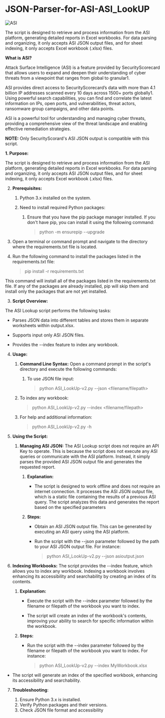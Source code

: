 # JSON-Parser-for-ASI-ASI_LookUP

![ASI](https://github.com/rwashim/JSON-Parser-for-ASI-ASI_LookUP-/assets/44086222/47d4e50e-5e0f-4639-ab7f-556e0a44a626)



The script is designed to retrieve and process information from the ASI platform, generating detailed reports in Excel workbooks. For data parsing and organizing, it only accepts ASI JSON output files, and for sheet indexing, it only accepts Excel workbook (.xlsx) files. 



**What is ASI?**

Attack Surface Intelligence (ASI) is a feature provided by SecurityScorecard that allows users to expand and deepen their understanding of cyber threats from a viewpoint that ranges from global to granular1.

ASI provides direct access to SecurityScorecard’s data with more than 4.1 billion IP addresses scanned every 10 days across 1500+ ports globally1. Using powerful search capabilities, you can find and correlate the latest information on IPs, open ports, and vulnerabilities, threat actors, ransomware group campaigns, and other data points.

ASI is a powerful tool for understanding and managing cyber threats, providing a comprehensive view of the threat landscape and enabling effective remediation strategies.

**NOTE:** Only SecurityScorard's ASI JSON output is compatible with this script.

**1.   Purpose:**

The script is designed to retrieve and process information from the ASI platform, generating detailed reports in Excel workbooks. For data parsing and organizing, it only accepts ASI JSON output files, and for sheet indexing, it only accepts Excel workbook (.xlsx) files. 


2.  **Prerequisites:**

    1.  Python 3.x installed on the system.

    2.  Need to install required Python packages:

        1.  Ensure that you have the pip package manager installed. If
            you don't have pip, you can install it using the following
            command:

            > python -m ensurepip --upgrade

2.  Open a terminal or command prompt and navigate to the directory where the requirements.txt file is located.

3.  Run the following command to install the packages listed in the requirements.txt file:

    > pip install -r requirements.txt

This command will install all of the packages listed in the  requirements.txt file. If any of the packages are already installed, pip will skip them and install only the packages that are not yet installed.

3.  **Script Overview:**

The ASI Lookup script performs the following tasks:

-   Parses JSON data into different tables and stores them in separate worksheets within output.xlsx.

-   Supports input only ASI JSON files.

-   Provides the --index feature to index any workbook.

4.  **Usage:**

    1.  **Command Line Syntax:** Open a command prompt in the script's
        directory and execute the following commands:

        1.  To use JSON file input:

            > python ASI_LookUp-v2.py --json \<filename/filepath>

    2.  To index any workbook:

         > python ASI_LookUp-v2.py --index \<filename/filepath>

    3.  For help and additional information:

          > python ASI_LookUp-v2.py -h


5.  **Using the Script:**

    1.  **Managing ASI JSON:** The ASI Lookup script does not require an
        API Key to operate. This is because the script does not execute
        any ASI queries or communicate with the ASI platform. Instead,
        it simply parses the provided ASI JSON output file and generates
        the requested report.

        1.  **Explanation:**

            -   The script is designed to work offline and does not
                require an internet connection. It processes the ASI
                JSON output file, which is a static file containing the
                results of a previous ASI query. The script analyzes
                this data and generates the report based on the
                specified parameters

        2.  **Steps:**

            -   Obtain an ASI JSON output file. This can be generated by
                executing an ASI query using the ASI platform.

            -   Run the script with the --json parameter followed by the
                path to your ASI JSON output file. For instance:

                > python ASI_LookUp-v2.py --json asioutput.json

2.  **Indexing Workbooks:** The script provides the --index feature,
    which allows you to index any workbook. Indexing a workbook involves
    enhancing its accessibility and searchability by creating an index
    of its contents.

    1.  **Explanation:**

        -   Execute the script with the --index parameter followed by
            the filename or filepath of the workbook you want to index.

        -   The script will create an index of the workbook's contents,
            improving your ability to search for specific information
            within the workbook.

    2.  **Steps:**

        -   Run the script with the --index parameter followed by the
            filename or filepath of the workbook you want to index. For
            instance:

             > python ASI_LookUp-v2.py --index MyWorkbook.xlsx

-   The script will generate an index of the specified workbook,
    enhancing its accessibility and searchability.

7.  **Troubleshooting**:

    1.  Ensure Python 3.x is installed.
    2.  Verify Python packages and their versions.
    3.  Check JSON file format and accessibility
